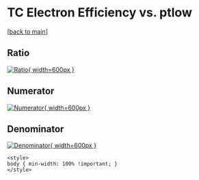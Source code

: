 # TC Electron Efficiency vs. ptlow

[[back to main](./)]



## Ratio

[![Ratio](../mtv/var/TC_11_eff_stack_ptlow.png){ width=600px }](../mtv/var/TC_11_eff_stack_ptlow.pdf)

## Numerator

[![Numerator](../mtv/num/TC_11_eff_stack_ptlow_num.png){ width=600px }](../mtv/num/TC_11_eff_stack_ptlow_num.pdf)

## Denominator

[![Denominator](../mtv/den/TC_11_eff_stack_ptlow_den.png){ width=600px }](../mtv/den/TC_11_eff_stack_ptlow_den.pdf)


``` {=html}
<style>
body { min-width: 100% !important; }
</style>
```
